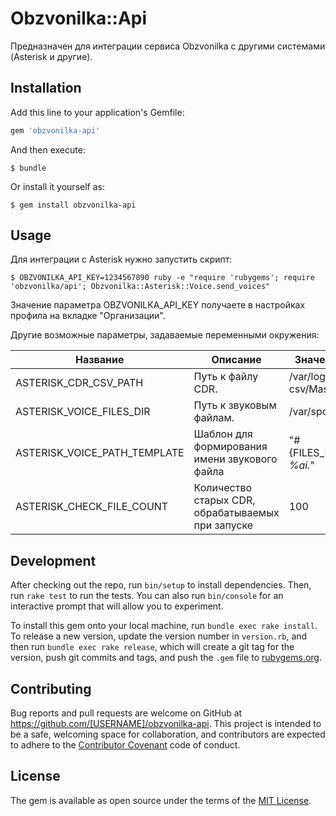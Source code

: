 # Obzvonilka::Api

Предназначен для интеграции сервиса Obzvonilka с другими системами (Asterisk и другие).

## Installation

Add this line to your application's Gemfile:

```ruby
gem 'obzvonilka-api'
```

And then execute:

    $ bundle

Or install it yourself as:

    $ gem install obzvonilka-api

## Usage

Для интеграции с Asterisk нужно запустить скрипт:

    $ OBZVONILKA_API_KEY=1234567890 ruby -e "require 'rubygems'; require 'obzvonilka/api'; Obzvonilka::Asterisk::Voice.send_voices"

Значение параметра OBZVONILKA_API_KEY получаете в настройках профила на вкладке "Организации".

Другие возможные параметры, задаваемые переменными окружения:

|           Название           |         Описание                                  | Значение по умолчанию                |
|------------------------------|---------------------------------------------------|--------------------------------------|
| ASTERISK_CDR_CSV_PATH        | Путь к файлу CDR.                                 | /var/log/asterisk/cdr-csv/Master.csv |
| ASTERISK_VOICE_FILES_DIR     | Путь к звуковым файлам.                           | /var/spool/asterisk/monitor          |
| ASTERISK_VOICE_PATH_TEMPLATE | Шаблон для формирования имени звукового файла     | "#{FILES_PATH}/%Y/%m/%d/*-%ai.*"     |
| ASTERISK_CHECK_FILE_COUNT    | Количество старых CDR, обрабатываемых при запуске | 100                                  |


## Development

After checking out the repo, run `bin/setup` to install dependencies. Then, run `rake test` to run the tests. You can also run `bin/console` for an interactive prompt that will allow you to experiment.

To install this gem onto your local machine, run `bundle exec rake install`. To release a new version, update the version number in `version.rb`, and then run `bundle exec rake release`, which will create a git tag for the version, push git commits and tags, and push the `.gem` file to [rubygems.org](https://rubygems.org).

## Contributing

Bug reports and pull requests are welcome on GitHub at https://github.com/[USERNAME]/obzvonilka-api. This project is intended to be a safe, welcoming space for collaboration, and contributors are expected to adhere to the [Contributor Covenant](contributor-covenant.org) code of conduct.


## License

The gem is available as open source under the terms of the [MIT License](http://opensource.org/licenses/MIT).

